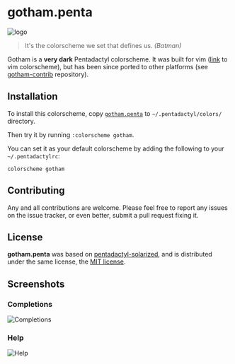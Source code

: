 gotham.penta
============

![logo][logo]


> It's the colorscheme we set that defines us. *(Batman)*

Gotham is a **very dark** Pentadactyl colorscheme. It was built for vim
([link][vim-gotham] to vim colorscheme), but has been since ported to other
platforms (see [gotham-contrib][gotham-contrib] repository).

## Installation

To install this colorscheme, copy [`gotham.penta`][gotham.penta] to
`~/.pentadactyl/colors/` directory.

Then try it by running `:colorscheme gotham`.

You can set it as your default colorscheme by adding the following
to your `~/.pentadactylrc`:

    colorscheme gotham

## Contributing

Any and all contributions are welcome. Please feel free to report any issues
on the issue tracker, or even better, submit a pull request fixing it.

## License

**gotham.penta** was based on [pentadactyl-solarized][solarized], and is
distributed under the same license, the [MIT license][license].

## Screenshots

### Completions
![Completions][shot-completions]

### Help
![Help][shot-help]


[logo]: https://i.imgur.com/FDLEzHC.png "Logo"

[vim-gotham]: https://github.com/whatyouhide/vim-gotham
[gotham-contrib]: https://github.com/whatyouhide/gotham-contrib

[gotham.penta]: gotham.penta

[solarized]: https://github.com/claytron/pentadactyl-solarized
[license]: LICENSE.txt

[shot-completions]: https://i.imgur.com/6aQbOfi.png "Completions"
[shot-help]: https://i.imgur.com/MLwkW3b.png "Help"
